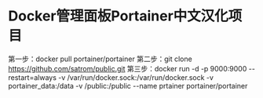 # Docker管理面板Portainer中文汉化项目

第一步：docker pull portainer/portainer
第二步：git clone https://github.com/satrom/public.git
第三步：docker run -d -p 9000:9000 --restart=always  -v /var/run/docker.sock:/var/run/docker.sock -v portainer_data:/data -v /public:/public --name prtainer portainer/portainer
